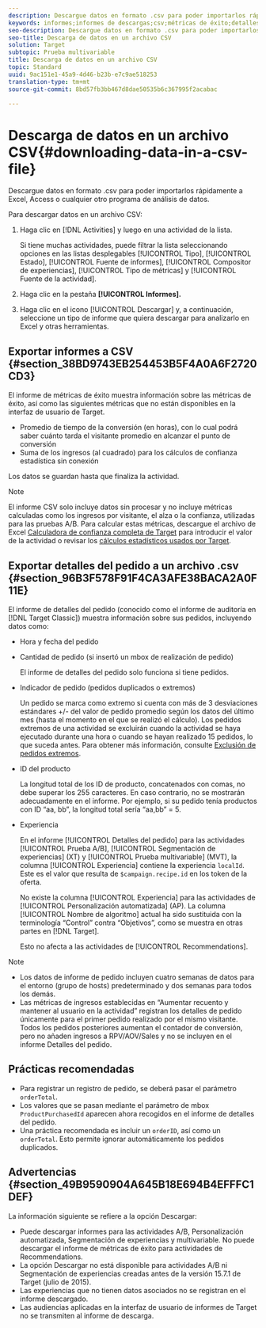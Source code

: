 ```yaml
---
description: Descargue datos en formato .csv para poder importarlos rápidamente a Excel, Access o cualquier otro programa de análisis de datos.
keywords: informes;informes de descargas;csv;métricas de éxito;detalles de pedidos
seo-description: Descargue datos en formato .csv para poder importarlos rápidamente a Excel, Access o cualquier otro programa de análisis de datos.
seo-title: Descarga de datos en un archivo CSV
solution: Target
subtopic: Prueba multivariable
title: Descarga de datos en un archivo CSV
topic: Standard
uuid: 9ac151e1-45a9-4d46-b23b-e7c9ae518253
translation-type: tm+mt
source-git-commit: 8bd57fb3bb467d8dae50535b6c367995f2acabac

---
```



# Descarga de datos en un archivo CSV{#downloading-data-in-a-csv-file}

Descargue datos en formato .csv para poder importarlos rápidamente a Excel, Access o cualquier otro programa de análisis de datos.

Para descargar datos en un archivo CSV:

1. Haga clic en [!DNL Activities] y luego en una actividad de la lista.

   Si tiene muchas actividades, puede filtrar la lista seleccionando opciones en las listas desplegables [!UICONTROL Tipo], [!UICONTROL Estado], [!UICONTROL Fuente de informes], [!UICONTROL Compositor de experiencias], [!UICONTROL Tipo de métricas] y [!UICONTROL Fuente de la actividad].

1. Haga clic en la pestaña **[!UICONTROL Informes].**
1. Haga clic en el icono [!UICONTROL Descargar] y, a continuación, seleccione un tipo de informe que quiera descargar para analizarlo en Excel y otras herramientas.

## Exportar informes a CSV {#section_38BD9743EB254453B5F4A0A6F2720CD3}

El informe de métricas de éxito muestra información sobre las métricas de éxito, así como las siguientes métricas que no están disponibles en la interfaz de usuario de Target.

* Promedio de tiempo de la conversión (en horas), con lo cual podrá saber cuánto tarda el visitante promedio en alcanzar el punto de conversión
* Suma de los ingresos (al cuadrado) para los cálculos de confianza estadística sin conexión

Los datos se guardan hasta que finaliza la actividad.

>[!NOTE]
>
>El informe CSV solo incluye datos sin procesar y no incluye métricas calculadas como los ingresos por visitante, el alza o la confianza, utilizadas para las pruebas A/B. Para calcular estas métricas, descargue el archivo de Excel [Calculadora de confianza completa de Target](https://marketing.adobe.com/resources/help/en_US/target/target/complete_confidence_calculator.xlsx) para introducir el valor de la actividad o revisar los [cálculos estadísticos usados por Target](https://marketing.adobe.com/resources/help/en_US/target/target/statistical-calculations.pdf).

## Exportar detalles del pedido a un archivo .csv {#section_96B3F578F91F4CA3AFE38BACA2A0F11E}

El informe de detalles del pedido (conocido como el informe de auditoría en [!DNL Target Classic]) muestra información sobre sus pedidos, incluyendo datos como:

* Hora y fecha del pedido
* Cantidad de pedido (si insertó un mbox de realización de pedido)

   El informe de detalles del pedido solo funciona si tiene pedidos.

* Indicador de pedido (pedidos duplicados o extremos)

   Un pedido se marca como extremo si cuenta con más de 3 desviaciones estándares +/- del valor de pedido promedio según los datos del último mes (hasta el momento en el que se realizó el cálculo). Los pedidos extremos de una actividad se excluirán cuando la actividad se haya ejecutado durante una hora o cuando se hayan realizado 15 pedidos, lo que suceda antes. Para obtener más información, consulte [Exclusión de pedidos extremos](../c-reports/c-report-settings/excluding-extreme-orders.md#task_2AE7743FFCDD466DAEEB720BE5F33DAA).

* ID del producto

   La longitud total de los ID de producto, concatenados con comas, no debe superar los 255 caracteres. En caso contrario, no se mostrarán adecuadamente en el informe. Por ejemplo, si su pedido tenía productos con ID “aa, bb”, la longitud total sería “aa,bb” = 5.

* Experiencia

   En el informe [!UICONTROL Detalles del pedido] para las actividades [!UICONTROL Prueba A/B], [!UICONTROL Segmentación de experiencias] (XT) y [!UICONTROL Prueba multivariable] (MVT), la columna [!UICONTROL Experiencia] contiene la experiencia `localId`. Este es el valor que resulta de `$campaign.recipe.id` en los token de la oferta.

   No existe la columna [!UICONTROL Experiencia] para las actividades de [!UICONTROL Personalización automatizada] (AP). La columna [!UICONTROL Nombre de algoritmo] actual ha sido sustituida con la terminología “Control” contra “Objetivos”, como se muestra en otras partes en [!DNL Target].

   Esto no afecta a las actividades de [!UICONTROL Recommendations].

>[!NOTE]
>
>* Los datos de informe de pedido incluyen cuatro semanas de datos para el entorno (grupo de hosts) predeterminado y dos semanas para todos los demás.
>* Las métricas de ingresos establecidas en “Aumentar recuento y mantener al usuario en la actividad” registran los detalles de pedido únicamente para el primer pedido realizado por el mismo visitante. Todos los pedidos posteriores aumentan el contador de conversión, pero no añaden ingresos a RPV/AOV/Sales y no se incluyen en el informe Detalles del pedido.


## Prácticas recomendadas

* Para registrar un registro de pedido, se deberá pasar el parámetro `orderTotal`.
* Los valores que se pasan mediante el parámetro de mbox `ProductPurchasedId` aparecen ahora recogidos en el informe de detalles del pedido.
* Una práctica recomendada es incluir un `orderID`, así como un `orderTotal`. Esto permite ignorar automáticamente los pedidos duplicados.

## Advertencias  {#section_49B9590904A645B18E694B4EFFFC1DEF}

La información siguiente se refiere a la opción Descargar:

* Puede descargar informes para las actividades A/B, Personalización automatizada, Segmentación de experiencias y multivariable. No puede descargar el informe de métricas de éxito para actividades de Recommendations.
* La opción Descargar no está disponible para actividades A/B ni Segmentación de experiencias creadas antes de la versión 15.7.1 de Target (julio de 2015).
* Las experiencias que no tienen datos asociados no se registran en el informe descargado.
* Las audiencias aplicadas en la interfaz de usuario de informes de Target no se transmiten al informe de descarga.
